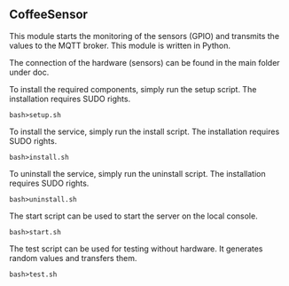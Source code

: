 ## CoffeeSensor

This module starts the monitoring of the sensors (GPIO) and transmits the values to the MQTT broker. 
This module is written in Python.

The connection of the hardware (sensors) can be found in the main folder under doc.

To install the required components, simply run the setup script. The installation requires SUDO rights.

    bash>setup.sh

To install the service, simply run the install script. The installation requires SUDO rights.

    bash>install.sh

To uninstall the service, simply run the uninstall script. The installation requires SUDO rights.

    bash>uninstall.sh

The start script can be used to start the server on the local console.

    bash>start.sh

The test script can be used for testing without hardware. It generates random values and transfers them.

    bash>test.sh
